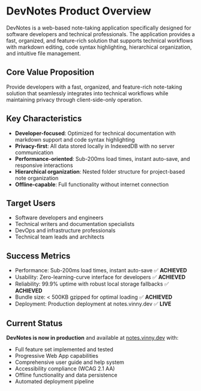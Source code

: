 # DevNotes Product Overview

DevNotes is a web-based note-taking application specifically designed for software developers and technical professionals. The application provides a fast, organized, and feature-rich solution that supports technical workflows with markdown editing, code syntax highlighting, hierarchical organization, and intuitive file management.

## Core Value Proposition
Provide developers with a fast, organized, and feature-rich note-taking solution that seamlessly integrates into technical workflows while maintaining privacy through client-side-only operation.

## Key Characteristics
- **Developer-focused**: Optimized for technical documentation with markdown support and code syntax highlighting
- **Privacy-first**: All data stored locally in IndexedDB with no server communication
- **Performance-oriented**: Sub-200ms load times, instant auto-save, and responsive interactions
- **Hierarchical organization**: Nested folder structure for project-based note organization
- **Offline-capable**: Full functionality without internet connection

## Target Users
- Software developers and engineers
- Technical writers and documentation specialists
- DevOps and infrastructure professionals
- Technical team leads and architects

## Success Metrics
- Performance: Sub-200ms load times, instant auto-save ✅ **ACHIEVED**
- Usability: Zero-learning-curve interface for developers ✅ **ACHIEVED**
- Reliability: 99.9% uptime with robust local storage fallbacks ✅ **ACHIEVED**
- Bundle size: < 500KB gzipped for optimal loading ✅ **ACHIEVED**
- Deployment: Production deployment at notes.vinny.dev ✅ **LIVE**

## Current Status
**DevNotes is now in production** and available at [notes.vinny.dev](https://notes.vinny.dev) with:
- Full feature set implemented and tested
- Progressive Web App capabilities
- Comprehensive user guide and help system
- Accessibility compliance (WCAG 2.1 AA)
- Offline functionality and data persistence
- Automated deployment pipeline